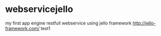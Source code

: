 # webservicejello
my first app engine restfull webservice using jello framework http://jello-framework.com/
test1
